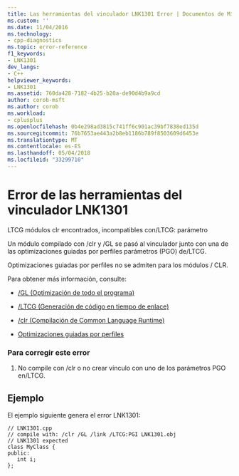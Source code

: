```yaml
---
title: Las herramientas del vinculador LNK1301 Error | Documentos de Microsoft
ms.custom: ''
ms.date: 11/04/2016
ms.technology:
- cpp-diagnostics
ms.topic: error-reference
f1_keywords:
- LNK1301
dev_langs:
- C++
helpviewer_keywords:
- LNK1301
ms.assetid: 760da428-7182-4b25-b20a-de90d4b9a9cd
author: corob-msft
ms.author: corob
ms.workload:
- cplusplus
ms.openlocfilehash: 0b4e298ad3815c741ff6c901ac39bf7838ed135d
ms.sourcegitcommit: 76b7653ae443a2b8eb1186b789f8503609d6453e
ms.translationtype: MT
ms.contentlocale: es-ES
ms.lasthandoff: 05/04/2018
ms.locfileid: "33299710"
---
```

# <a name="linker-tools-error-lnk1301"></a>Error de las herramientas del vinculador LNK1301
LTCG módulos clr encontrados, incompatibles con/LTCG: parámetro  
  
 Un módulo compilado con /clr y /GL se pasó al vinculador junto con una de las optimizaciones guiadas por perfiles parámetros (PGO) de/LTCG.  
  
 Optimizaciones guiadas por perfiles no se admiten para los módulos / CLR.  
  
 Para obtener más información, consulte:  
  
-   [/GL (Optimización de todo el programa)](../../build/reference/gl-whole-program-optimization.md)  
  
-   [/LTCG (Generación de código en tiempo de enlace)](../../build/reference/ltcg-link-time-code-generation.md)  
  
-   [/clr (Compilación de Common Language Runtime)](../../build/reference/clr-common-language-runtime-compilation.md)  
  
-   [Optimizaciones guiadas por perfiles](../../build/reference/profile-guided-optimizations.md)  
  
### <a name="to-correct-this-error"></a>Para corregir este error  
  
1.  No compile con /clr o no crear vínculo con uno de los parámetros PGO en/LTCG.  
  
## <a name="example"></a>Ejemplo  
 El ejemplo siguiente genera el error LNK1301:  
  
```  
// LNK1301.cpp  
// compile with: /clr /GL /link /LTCG:PGI LNK1301.obj  
// LNK1301 expected  
class MyClass {  
public:  
   int i;  
};  
```